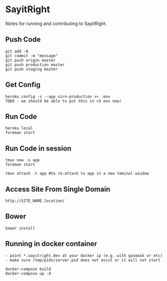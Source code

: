 # SayitRight

Notes for running and contributing to SayitRight.

## Push Code
    git add -A
    git commit -m "message"
    git push origin master 
    git push production master
    git push staging master

## Get Config
    heroku config -s --app sirn-production >> .env
    TODO - we should be able to put this in c9 env now!
## Run Code
    heroku local
    foreman start
    
## Run Code in session
    tmux new -s app
    foreman start
    
    tmux attach -t app #to re-attach to app in a new teminal window
    
## Access Site From Single Domain
    http://SITE_NAME.location/
    
## Bower
    bower install

 

## Running in docker container
    - point *.sayitright.dev at your docker ip (e.g. with gasmask or etc)
    - make sure /tmp/pids/server.pid does not exist or it will not start

    docker-compose build
    docker-compose up -d

  

